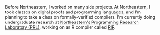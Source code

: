 Before Northeastern, I worked on many side projects. At Northeastern, I took classes on digital proofs and programming languages, and I'm planning to take a class on formally-verified compilers. I'm currently doing undergraduate research at [Northeastern's Programming Research Laboratory (PRL)](http://prl.ccs.neu.edu/), working on an R compiler called [RIR](https://github.com/reactorlabs/rir).
